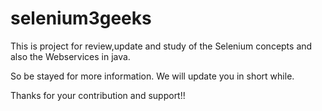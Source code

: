 # selenium3geeks

This is project for review,update and study of the Selenium concepts and also the Webservices in java.

So be stayed for more information. We will update you in short while.

Thanks for your contribution and support!!

